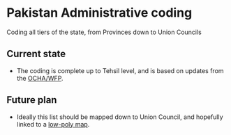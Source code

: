 # Pakistan Administrative coding
Coding all tiers of the state, from Provinces down to Union Councils

## Current state ##
* The coding is complete up to Tehsil level, and is based on updates from the [OCHA/WFP]([http://www.pbs.gov.pk/sites/default/files/LIST%20OF%20DISTRICTS%20%26%20TEHSILS.pdf](https://data.humdata.org/dataset/cod-ab-pak?)).

## Future plan ##
* Ideally this list should be mapped down to Union Council, and hopefully linked to a [low-poly map](https://commons.wikimedia.org/wiki/File:Pakistan_Districts.svg).
